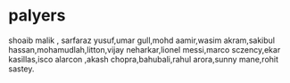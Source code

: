 # palyers
shoaib malik , sarfaraz yusuf,umar gull,mohd aamir,wasim akram,sakibul hassan,mohamudlah,litton,vijay neharkar,lionel messi,marco sczency,ekar kasillas,isco alarcon ,akash chopra,bahubali,rahul arora,sunny mane,rohit sastey.
